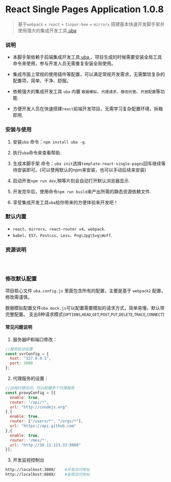 # React Single Pages Application 1.0.8

> 基于`webpack` + `react` + `tinper-bee` + `mirrorx` 搭建基本快速开发脚手架并使用强大的集成开发工具[ uba ](https://github.com/iuap-design/tinper-uba)

### 说明

- 本脚手架依赖于前端集成开发工具[ uba ](https://github.com/iuap-design/tinper-uba)，项目生成的时候需要安装全局工具命令来使用，参与开发人员无需重复安装全局使用。

- 集成市面上常规的使用插件等配置，可以满足常规开发需求，无需繁琐复杂的配置项，简单、干净、舒服。

- 依赖强大的集成开发工具 `uba` 内置 `数据模拟`、`代理请求`、`静态托管`、`开放配置`等功能.

- 方便开发人员在快速搭建`react`前端开发项目，无需学习复杂配置环境，拆箱即用.

### 安装与使用

1. 安装`uba` 命令：`npm install uba -g`.

2. 执行`uba`命令来查看帮助.

3. 生成本脚手架 命令：`uba init`选择`template-react-single-pages`回车继续等待安装即可。(可以使用默认的npm来安装，也可以手动后续来安装)

4. 启动开发`npm run dev`,稍等片刻会自动打开默认浏览器显示.

5. 开发完毕后，使用命令`npm run build`来产出所需的静态资源依赖文件.

6. 享受集成开发工具`uba`给你带来的方便体验来开发吧！

### 默认内置

- `react`、`mirrorx`、`react-router v4`、`webpack`.
- `babel`、`ES7`、`Postcss`、`Less`、`Png\Jpg\Svg\Woff`.

### 资源说明

```base



```

### 修改默认配置

项目核心文件 `uba.config.js` 里面包含所有的配置，主要是基于 `webpack2` 配置，修改需谨慎。

数据模拟配置文件`uba.mock.js`可以配置需要模拟的请求方式，简单易懂，默认带完整配置。
支出8种请求模式(`OPTIONS`,`HEAD`,`GET`,`POST`,`PUT`,`DELETE`,`TRACE`,`CONNECT`)

#### 常见问题说明

1. 服务器IP和端口修改：

  ```js
  //服务启动设置
  const svrConfig = {
    host: "127.0.0.1",
    port: 3000
  };
  ```

2. 代理服务的设置：

  ```js
  //远程代理访问，可以配置多个代理服务
  const proxyConfig = [{
    enable: true,
    router: "/api/*",
    url: "http://cnodejs.org"
  },{
    enable: true,
    router: ["/users/*", "/orgs/*"],
    url: "https://api.github.com"
  },{
    enable: true,
    router: '/mes/*',
    url: "http://10.11.113.33:8080"
  }];
  ```

3. 开发监视控制台

```bash
http://localhost:3000/    #开发访问地址
http://localhost:8888/    #监视访问地址
```